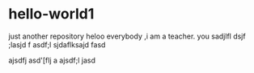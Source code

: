 # hello-world1
just another repository
heloo everybody ,i am a teacher.
you sadjlfl dsjf ;lasjd f
asdf;l sjdaflksajd fasd

ajsdfj asd'[flj a
ajsdf;l jasd    

